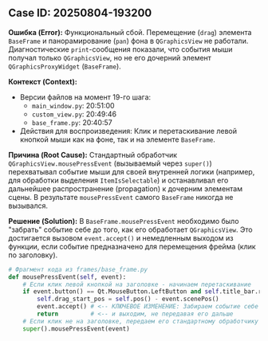 ## Case ID: 20250804-193200

**Ошибка (Error):**
Функциональный сбой. Перемещение (`drag`) элемента `BaseFrame` и панорамирование (`pan`) фона в `QGraphicsView` не работали. Диагностические `print`-сообщения показали, что события мыши получал только `QGraphicsView`, но не его дочерний элемент `QGraphicsProxyWidget` (`BaseFrame`).

**Контекст (Context):**
* Версии файлов на момент 19-го шага:
    * `main_window.py`: 20:51:00
    * `custom_view.py`: 20:49:46
    * `base_frame.py`: 20:40:57
* Действия для воспроизведения: Клик и перетаскивание левой кнопкой мыши как на фоне, так и на элементе `BaseFrame`.

**Причина (Root Cause):**
Стандартный обработчик `QGraphicsView.mousePressEvent` (вызываемый через `super()`) перехватывал событие мыши для своей внутренней логики (например, для обработки выделения `ItemIsSelectable`) и останавливал его дальнейшее распространение (propagation) к дочерним элементам сцены. В результате `mousePressEvent` самого `BaseFrame` никогда не вызывался.

**Решение (Solution):**
В `BaseFrame.mousePressEvent` необходимо было "забрать" событие себе до того, как его обработает `QGraphicsView`. Это достигается вызовом `event.accept()` и немедленным выходом из функции, если событие предназначено для перемещения фрейма (клик по заголовку).

```python
# Фрагмент кода из frames/base_frame.py
def mousePressEvent(self, event):
    # Если клик левой кнопкой на заголовке - начинаем перетаскивание
    if event.button() == Qt.MouseButton.LeftButton and self.title_bar.rect().contains(event.pos().toPoint()):
        self.drag_start_pos = self.pos() - event.scenePos()
        event.accept() # <-- КЛЮЧЕВОЕ ИЗМЕНЕНИЕ: Забираем событие себе
        return         # <-- и выходим, не передавая его дальше
    # Если клик не на заголовке, передаем его стандартному обработчику
    super().mousePressEvent(event)